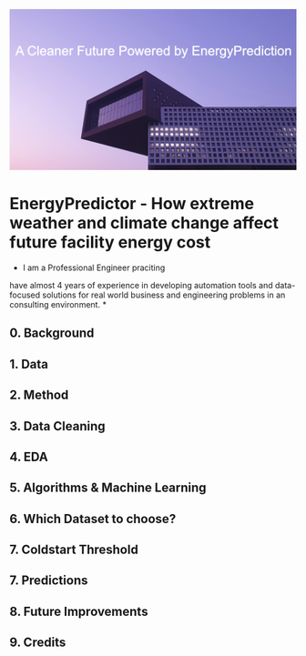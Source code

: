 ![cover_photo](./readmefile/cover.png)
# EnergyPredictor - How extreme weather and climate change affect future facility energy cost

* I am a Professional Engineer praciting 

have almost 4 years of experience in developing automation tools and data-focused solutions for real world business and engineering problems in an consulting environment. *


## 0. Background



## 1. Data

## 2. Method


## 3. Data Cleaning 



## 4. EDA



## 5. Algorithms & Machine Learning

## 6. Which Dataset to choose?


## 7. Coldstart Threshold


## 7. Predictions


## 8. Future Improvements


## 9. Credits
